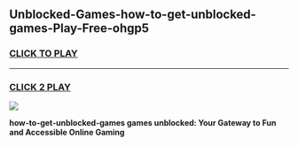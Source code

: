 
## Unblocked-Games-how-to-get-unblocked-games-Play-Free-ohgp5
<h3>
<a href="https://premium76.site?title=how-to-get-unblocked-games&ref=09A">CLICK TO PLAY</a></h3>
<hr>

<h3>
<a href="https://premium76.site?title=how-to-get-unblocked-games&ref=09A">CLICK 2 PLAY</a>
  
</h3>

<a href="https://premium76.site?title=how-to-get-unblocked-games&ref=09A"><img src="https://clearcache.store/games.png"></a>


**how-to-get-unblocked-games games unblocked: Your Gateway to Fun and Accessible Online Gaming**

